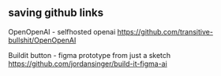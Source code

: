## saving github links


OpenOpenAI - selfhosted openai
https://github.com/transitive-bullshit/OpenOpenAI


Buildit button - figma prototype from just a sketch
https://github.com/jordansinger/build-it-figma-ai
